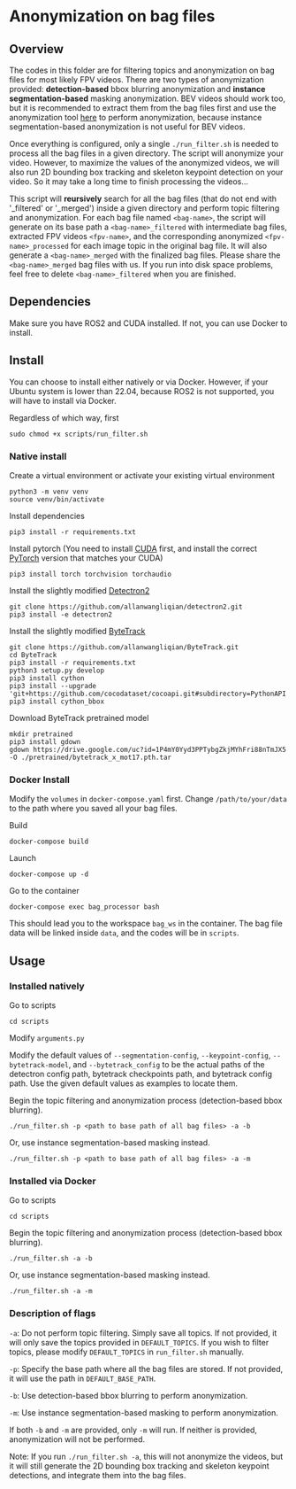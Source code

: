 # Anonymization on bag files

## Overview

The codes in this folder are for filtering topics and anonymization on bag files for most likely FPV videos. There are two types of anonymization provided: **detection-based** bbox blurring anonymization and **instance segmentation-based** masking anonymization. BEV videos should work too, but it is recommended to extract them from the bag files first and use the anonymization tool [here](https://github.com/social-navigation-group/sbpd-dataset-pipeline/tree/main/anonymization) to perform anonymization, because instance segmentation-based anonymization is not useful for BEV videos. 

Once everything is configured, only a single `./run_filter.sh` is needed to process all the bag files in a given directory. The script will anonymize your video. However, to maximize the values of the anonymized videos, we will also run 2D bounding box tracking and skeleton keypoint detection on your video. So it may take a long time to finish processing the videos...

This script will **reursively** search for all the bag files (that do not end with '_filtered' or '_merged') inside a given directory and perform topic filtering and anonymization. For each bag file named `<bag-name>`, the script will generate on its base path a `<bag-name>_filtered` with intermediate bag files, extracted FPV videos `<fpv-name>`, and the corresponding anonymized `<fpv-name>_processed` for each image topic in the original bag file. It will also generate a `<bag-name>_merged` with the finalized bag files. Please share the `<bag-name>_merged` bag files with us. If you run into disk space problems, feel free to delete `<bag-name>_filtered` when you are finished.

## Dependencies
Make sure you have ROS2 and CUDA installed. If not, you can use Docker to install.

## Install

You can choose to install either natively or via Docker. However, if your Ubuntu system is lower than 22.04, because ROS2 is not supported, you will have to install via Docker.

Regardless of which way, first
```
sudo chmod +x scripts/run_filter.sh
```

### Native install
Create a virtual environment or activate your existing virtual environment
```
python3 -m venv venv
source venv/bin/activate
```

Install dependencies
```
pip3 install -r requirements.txt
```

Install pytorch (You need to install [CUDA](https://developer.nvidia.com/cuda-downloads) first, and install the correct [PyTorch](https://pytorch.org/get-started/previous-versions/) version that matches your CUDA)
```
pip3 install torch torchvision torchaudio
```

Install the slightly modified [Detectron2](https://github.com/allanwangliqian/detectron2.git)
```
git clone https://github.com/allanwangliqian/detectron2.git
pip3 install -e detectron2
```

Install the slightly modified [ByteTrack](https://github.com/allanwangliqian/ByteTrack.git)
```
git clone https://github.com/allanwangliqian/ByteTrack.git
cd ByteTrack
pip3 install -r requirements.txt
python3 setup.py develop
pip3 install cython
pip3 install --upgrade 'git+https://github.com/cocodataset/cocoapi.git#subdirectory=PythonAPI'
pip3 install cython_bbox
```

Download ByteTrack pretrained model
```
mkdir pretrained
pip3 install gdown
gdown https://drive.google.com/uc?id=1P4mY0Yyd3PPTybgZkjMYhFri88nTmJX5 -O ./pretrained/bytetrack_x_mot17.pth.tar
```

### Docker Install
Modify the `volumes` in `docker-compose.yaml` first. Change `/path/to/your/data` to the path where you saved all your bag files.

Build
```
docker-compose build
```

Launch
```
docker-compose up -d
```

Go to the container
```
docker-compose exec bag_processor bash
```

This should lead you to the workspace `bag_ws` in the container. The bag file data will be linked inside `data`, and the codes will be in `scripts`.

## Usage

### Installed natively
Go to scripts
```
cd scripts
```

Modify `arguments.py`

Modify the default values of `--segmentation-config`, `--keypoint-config`, `--bytetrack-model`, and `--bytetrack_config` to be the actual paths of the detectron config path, bytetrack checkpoints path, and bytetrack config path. Use the given default values as examples to locate them.

Begin the topic filtering and anonymization process (detection-based bbox blurring).
```
./run_filter.sh -p <path to base path of all bag files> -a -b
```
Or, use instance segmentation-based masking instead. 
```
./run_filter.sh -p <path to base path of all bag files> -a -m
```

### Installed via Docker
Go to scripts
```
cd scripts
```

Begin the topic filtering and anonymization process (detection-based bbox blurring).
```
./run_filter.sh -a -b
```
Or, use instance segmentation-based masking instead. 
```
./run_filter.sh -a -m
```

### Description of flags
`-a`: Do not perform topic filtering. Simply save all topics. If not provided, it will only save the topics provided in `DEFAULT_TOPICS`. If you wish to filter topics, please modify `DEFAULT_TOPICS` in `run_filter.sh` manually.

`-p`: Specify the base path where all the bag files are stored. If not provided, it will use the path in `DEFAULT_BASE_PATH`.

`-b`: Use detection-based bbox blurring to perform anonymization.

`-m`: Use instance segmentation-based masking to perform anonymization.

If both `-b` and `-m` are provided, only `-m` will run. If neither is provided, anonymization will not be performed.

Note: If you run `./run_filter.sh -a`, this will not anonymize the videos, but it will still generate the 2D bounding box tracking and skeleton keypoint detections, and integrate them into the bag files.
